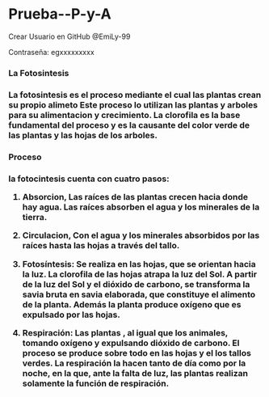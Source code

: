 # Prueba--P-y-A

Crear Usuario en GitHub
   @EmiLy-99
   
   Contraseña: egxxxxxxxxx
   
   <h3> La Fotosintesis <h3>
   
   La fotosintesis es el proceso mediante el cual las plantas crean su propio alimeto
   Este proceso lo utilizan las plantas y arboles para su alimentacion y crecimiento.
   La clorofila es la base fundamental del proceso y es la causante del color verde de las
   plantas y las hojas de los arboles.
   
   <h3> Proceso <h3>
   
   la fotocintesis cuenta con cuatro pasos:
   1. Absorcion, Las raíces de las plantas crecen hacia donde hay agua. Las raíces absorben el agua y los minerales de la tierra.
   
   2. Circulacion, Con el agua y los minerales absorbidos por las raíces hasta las hojas a través del tallo.
   
   3. Fotosíntesis: Se realiza en las hojas, que se orientan hacia la luz. La clorofila de las hojas atrapa la luz del Sol. 
   A partir de la luz del Sol y el dióxido de carbono, se transforma la savia bruta en savia elaborada, 
   que constituye el alimento de la planta. Además la planta produce oxígeno que es expulsado por las hojas.
   
   4. Respiración: Las plantas , al igual que los animales, tomando oxígeno y expulsando dióxido de carbono. 
   El proceso se produce sobre todo en las hojas y el los tallos verdes. La respiración la hacen tanto de 
   día como por la noche, en la que, ante la falta de luz, las plantas realizan solamente la función de respiración.
   
